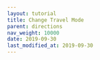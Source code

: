 ```yaml
---
layout: tutorial
title: Change Travel Mode
parent: directions
nav_weight: 10000
date: 2019-09-30
last_modified_at: 2019-09-30
---
```

